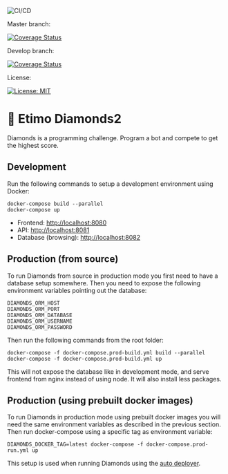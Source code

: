 ![CI/CD](https://github.com/Etimo/diamonds2/workflows/CI/CD/badge.svg)

Master branch:

[![Coverage Status](https://coveralls.io/repos/github/Etimo/diamonds2/badge.svg?branch=master)](https://coveralls.io/github/Etimo/diamonds2?branch=master)

Develop branch:

[![Coverage Status](https://coveralls.io/repos/github/Etimo/diamonds2/badge.svg?branch=develop)](https://coveralls.io/github/Etimo/diamonds2?branch=develop)

License:

[![License: MIT](https://img.shields.io/badge/License-MIT-yellow.svg)](https://opensource.org/licenses/MIT)

# 💎 Etimo Diamonds2

Diamonds is a programming challenge. Program a bot and compete to get the highest score. 

## Development

Run the following commands to setup a development environment using Docker:

```
docker-compose build --parallel
docker-compose up
```

- Frontend: [http://localhost:8080](http://localhost:8080)
- API: [http://localhost:8081](http://localhost:8081)
- Database (browsing): [http://localhost:8082](http://localhost:8082/?pgsql=database&username=postgres&db=postgres)

## Production (from source)

To run Diamonds from source in production mode you first need to have a database setup somewhere. Then you need to expose the following environment variables pointing out the database:

```
DIAMONDS_ORM_HOST
DIAMONDS_ORM_PORT
DIAMONDS_ORM_DATABASE
DIAMONDS_ORM_USERNAME
DIAMONDS_ORM_PASSWORD
```

Then run the following commands from the root folder:

```
docker-compose -f docker-compose.prod-build.yml build --parallel
docker-compose -f docker-compose.prod-build.yml up
```

This will not expose the database like in development mode, and serve frontend from nginx instead of using node. It will also install less packages.

## Production (using prebuilt docker images)

To run Diamonds in production mode using prebuilt docker images you will need the same environment variables as described in the previous section. Then run docker-compose using a specific tag as environment variable:

```
DIAMONDS_DOCKER_TAG=latest docker-compose -f docker-compose.prod-run.yml up
```

This setup is used when running Diamonds using the [auto deployer](deployer/).
